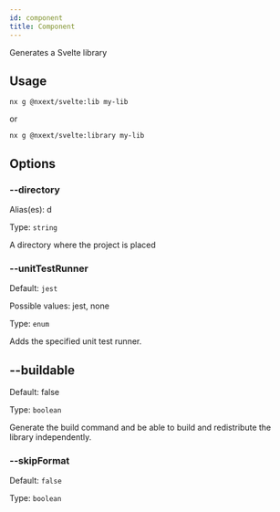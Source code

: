 ```yaml
---
id: component
title: Component
---
```


Generates a Svelte library

## Usage

```
nx g @nxext/svelte:lib my-lib
```

or

```
nx g @nxext/svelte:library my-lib
```

## Options

### --directory

Alias(es): d

Type: `string`

A directory where the project is placed

### --unitTestRunner

Default: `jest`

Possible values: jest, none

Type: `enum`

Adds the specified unit test runner.

## --buildable

Default: false

Type: `boolean`

Generate the build command and be able to build and redistribute the library independently.


### --skipFormat

Default: `false`

Type: `boolean`
